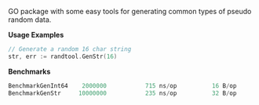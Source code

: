 GO package with some easy tools for generating common types of pseudo
random data.

**Usage Examples**
```go
// Generate a random 16 char string
str, err := randtool.GenStr(16)
```

**Benchmarks**
```go
BenchmarkGenInt64	 2000000	       715 ns/op	      16 B/op	       2 allocs/op
BenchmarkGenStr  	10000000	       235 ns/op	      32 B/op	       2 allocs/op
```
